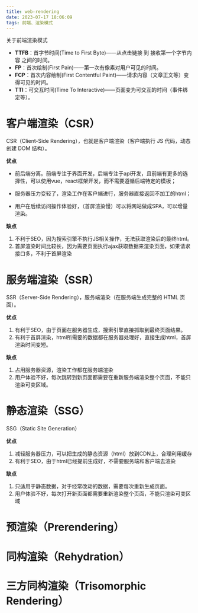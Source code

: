 ```yaml
---
title: web-rendering
date: 2023-07-17 18:06:09
tags: 前端、渲染模式
---
```


关于前端渲染模式



- **TTFB**：首字节时间(Time to First Byte)——从点击链接 到 接收第一个字节内容 之间的时间。
- **FP**：首次绘制(First Pain)——第一次有像素对用户可见的时间。
- **FCP**：首次内容绘制(First Contentful Paint)——请求内容（文章正文等）变得可见的时间。
- **TTI**：可交互时间(Time To Interactive)——页面变为可交互的时间（事件绑定等）。

# 客户端渲染（CSR）

CSR（Client-Side Rendering），也就是客户端渲染（客户端执行 JS 代码，动态创建 DOM 结构）。

**优点**

- 前后端分离。前端专注于界面开发，后端专注于api开发，且前端有更多的选择性，可以使用vue，react框架开发，而不需要遵循后端特定的模板；

- 服务器压力变轻了，渲染工作在客户端进行，服务器直接返回不加工的html；

- 用户在后续访问操作体验好，（首屏渲染慢）可以将网站做成SPA，可以增量渲染。

**缺点**

1. 不利于SEO，因为搜索引擎不执行JS相关操作，无法获取渲染后的最终html。
2. 首屏渲染时间比较长，因为需要页面执行ajax获取数据来渲染页面，如果请求接口多，不利于首屏渲染

# 服务端渲染（SSR）

SSR（Server-Side Rendering），服务端渲染（在服务端生成完整的 HTML 页面）。

**优点**

1. 有利于SEO，由于页面在服务器生成，搜索引擎直接抓取到最终页面结果。
2. 有利于首屏渲染，html所需要的数据都在服务器处理好，直接生成html，首屏渲染时间变短。

**缺点**

1. 占用服务器资源，渲染工作都在服务端渲染
2. 用户体验不好，每次跳转到新页面都需要在重新服务端渲染整个页面，不能只渲染可变区域。

# 静态渲染（SSG）

SSG（Static Site Generation）

**优点**

1. 减轻服务器压力，可以把生成的静态资源（html）放到CDN上，合理利用缓存
2. 有利于SEO，由于html已经提前生成好，不需要服务端和客户端去渲染

**缺点**

1. 只适用于静态数据，对于经常改动的数据，需要每次重新生成页面。
2. 用户体验不好，每次打开新页面都需要重新渲染整个页面，不能只渲染可变区域



# 预渲染（Prerendering）



# 同构渲染（Rehydration）



# 三方同构渲染（Trisomorphic Rendering）
